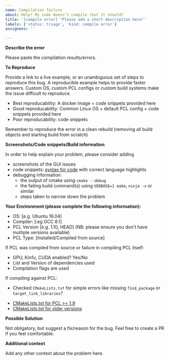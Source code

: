 ```yaml
---
name: Compilation failure
about: Help! My code doesn't compile (but it should)
title: '[compile error] "Please add a short description here"'
labels: ['status: triage', 'kind: compile error']
assignees: ''

---
```


<!--- WARNING: This is an issue tracker. Before opening a new issue make sure you read https://github.com/PointCloudLibrary/pcl/blob/master/CONTRIBUTING.md#using-the-issue-tracker. -->
**Describe the error**

Please paste the compilation results/errors.

**To Reproduce**

Provide a link to a live example, or an unambiguous set of steps to reproduce this bug. A reproducible example helps to provide faster answers. Custom OS, custom PCL configs or custom build systems make the issue difficult to reproduce.
* Best reproducability: A docker image + code snippets provided here
* Good reproducability: Common Linux OS + default PCL config + code snippets provided here
* Poor reproducability: code snippets

Remember to reproduce the error in a clean rebuild (removing all build objects and starting build from scratch)

**Screenshots/Code snippets/Build information**

In order to help explain your problem, please consider adding
* screenshots of the GUI issues
* code snippets: [syntax for code](https://github.com/adam-p/markdown-here/wiki/Markdown-Cheatsheet#code) with correct language highlights
* debugging information:
  * the output of cmake using `cmake --debug`
  * the failing build command(s) using `VERBOSE=1 make`, `ninja -v` or similar
  * steps taken to narrow down the problem

**Your Environment (please complete the following information):**

 - OS: [e.g. Ubuntu 16.04]
 - Compiler: [:eg GCC 8.1]
 - PCL Version [e.g. 1.10, HEAD] (NB: please ensure you don't have multiple versions available)
 - PCL Type: [Installed/Compiled from source]

If PCL was compiled from source or failure in compiling PCL itself:
 - GPU, Kinfu, CUDA enabled? Yes/No
 - List and Version of dependencies used
 - Compilation flags are used

If compiling against PCL:
 - Checked `CMakeLists.txt` for simple errors like missing `find_package` or `target_link_libraries`?
  * [CMakeLists.txt for PCL >= 1.9](https://github.com/kunaltyagi/pcl-cmake-minimum/blob/master/CMakeLists.txt)
  * [CMakeLists.txt for older versions](https://github.com/PointCloudLibrary/pcl/blob/update-issue-templates/doc/tutorials/content/sources/concatenate_clouds/CMakeLists.txt)

**Possible Solution**

Not obligatory, but suggest a fix/reason for the bug. Feel free to create a PR if you feel comfortable.

**Additional context**

Add any other context about the problem here.
